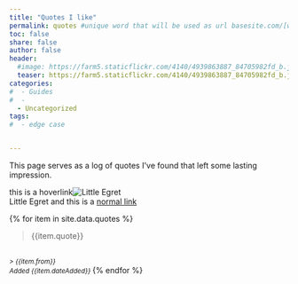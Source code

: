 ```yaml
---
title: "Quotes I like"
permalink: quotes #unique word that will be used as url basesite.com/[word]
toc: false
share: false
author: false
header:
  #image: https://farm5.staticflickr.com/4140/4939863887_84705982fd_b.jpg
  teaser: https://farm5.staticflickr.com/4140/4939863887_84705982fd_b.jpg
categories:
#  - Guides
#  -
  - Uncategorized
tags:
#  - edge case


---
```

This page serves as a log of quotes I've found that left some lasting impression.


this is a <a class="thumbnail">hoverlink<span><img src="https://farm5.staticflickr.com/4140/4939863887_84705982fd_b.jpg" alt="Little Egret"><br> Little Egret</span></a>
and this is a [normal link](https://google.com)


{% for item in site.data.quotes %}
> {{item.quote}}
<br>
<small><cite>
> {{item.from}}
<br>
  Added {{item.dateAdded}}
</cite></small>
{% endfor %}

